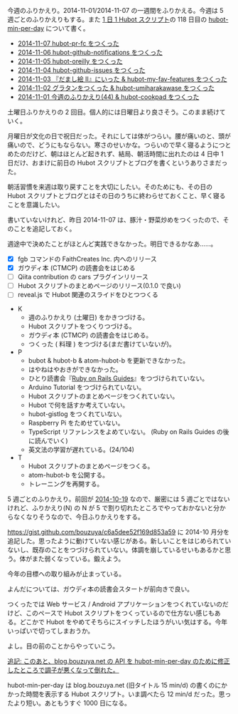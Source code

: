 今週のふりかえり。2014-11-01/2014-11-07 の一週間をふりかえる。今週は 5 週ごとのふりかえりもする。また [1 日 1 Hubot スクリプト][hubot-script-per-day]の 118 日目の [hubot-min-per-day][gh:bouzuya/hubot-min-per-day] について書く。

- [2014-11-07 hubot-pr-fc をつくった][2014-11-07]
- [2014-11-06 hubot-github-notifications をつくった][2014-11-06]
- [2014-11-05 hubot-oreilly をつくった][2014-11-05]
- [2014-11-04 hubot-github-issues をつくった][2014-11-04]
- [2014-11-03 『だまし絵 II』にいった & hubot-my-fav-features をつくった][2014-11-03]
- [2014-11-02 グラタンをつくった & hubot-umiharakawase をつくった][2014-11-02]
- [2014-11-01 今週のふりかえり(44) & hubot-cookpad をつくった][2014-11-01]

土曜日ふりかえりの 2 回目。個人的には日曜日より良さそう。このまま続けていく。

月曜日が文化の日で祝日だった。それにしては体がつらい。腰が痛いのと、頭が痛いので、どうにもならない。寒さのせいかな。つらいので早く寝るようにつとめたのだけど、朝はほとんど起きれず、結局、朝活時間に出れたのは 4 日中 1 日だけ、おまけに前日の Hubot スクリプトとブログを書くというありさまだった。

朝活習慣を来週は取り戻すことを大切にしたい。そのためにも、その日の Hubot スクリプトとブログとはその日のうちに終わらせておくこと、早く寝ることを意識したい。

書いていないけれど、昨日 2014-11-07 は、豚汁・野菜炒めをつくったので、そのことを追記しておく。

週途中で決めたことがほとんど実践できなかった。明日できるかなあ……。

- [x] fgb コマンドの FaithCreates Inc. 内へのリリース
- [x] ガウディ本 (CTMCP) の読書会をはじめる
- [ ] Qiita contribution の cars プラグインリリース
- [ ] Hubot スクリプトのまとめページのリリース(0.1.0 で良い)
- [ ] reveal.js で Hubot 関連のスライドをひとつつくる

- K
  - 週のふりかえり (土曜日) をかきつづける。
  - Hubot スクリプトをつくりつづける。
  - ガウディ本 (CTMCP) の読書会をはじめる。
  - つくった ( 料理 ) をつづける(まだ書けていないが)。
- P
  - bubot & hubot-b & atom-hubot-b を更新できなかった。
  - はやねはやおきができなかった。
  - ひとり読書会『[Ruby on Rails Guides][hitoridokusho/books/railsguides]』をつづけられていない。
  - Arduino Tutorial をつづけられていない。
  - Hubot スクリプトのまとめページをつくれていない。
  - Hubot で何を話すか考えていない。
  - hubot-gistlog をつくれていない。
  - Raspberry Pi をためせていない。
  - TypeScript リファレンスをよめていない。 (Ruby on Rails Guides の後に読んでいく)
  - 英文法の学習が遅れている。(24/104)
- T
  - Hubot スクリプトのまとめページをつくる。
  - atom-hubot-b を公開する。
  - トレーニングを再開する。

5 週ごとのふりかえり。前回が [2014-10-19][] なので、厳密には 5 週ごとではないけれど、ふりかえり(N) の N が 5 で割り切れたところでやっておかないと分からなくなりそうなので、今日ふりかえりをする。

https://gist.github.com/bouzuya/c6a5dee52f169d853a59 に 2014-10 月分を追記した。思ったように動けていない感じがある。新しいことをはじめられていないし、既存のことをつづけられていない。体調を崩しているせいもあるかと思う。体がまた弱くなっている。鍛えよう。

今年の目標への取り組みが止まっている。

よんだについては、ガウディ本の読書会スタートが前向きで良い。

つくったでは Web サービス / Android アプリケーションをつくれていないのだけど、このペースで Hubot スクリプトをつくっているので仕方ない感じもある。どこかで Hubot をやめてそちらにスイッチしたほうがいい気はする。今年いっぱいで切ってしまおうか。

よし。目の前のことからやっていこう。

<ins>追記: このあと、blog.bouzuya.net の API を hubot-min-per-day のために修正したところで調子が悪くなって倒れた。</ins>

hubot-min-per-day は blog.bouzuya.net (旧タイトル 15 min/d) の書くのにかかった時間を表示する Hubot スクリプト。いま調べたら 12 min/d だった。思ったより短い。あともうすぐ 1000 日になる。

[2014-10-19]: http://blog.bouzuya.net/2014/10/19/
[2014-11-07]: http://blog.bouzuya.net/2014/11/07/
[2014-11-06]: http://blog.bouzuya.net/2014/11/06/
[2014-11-05]: http://blog.bouzuya.net/2014/11/05/
[2014-11-04]: http://blog.bouzuya.net/2014/11/04/
[2014-11-03]: http://blog.bouzuya.net/2014/11/03/
[2014-11-02]: http://blog.bouzuya.net/2014/11/02/
[2014-11-01]: http://blog.bouzuya.net/2014/11/01/
[hitoridokusho/books/railsguides]: http://guides.rubyonrails.org/
[gh:bouzuya/hubot-min-per-day]: https://github.com/bouzuya/hubot-min-per-day
[hubot-script-per-day]: http://blog.bouzuya.net/posts?tags=hubot-script-per-day
